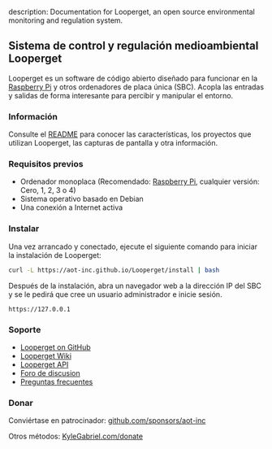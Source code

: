 description: Documentation for Looperget, an open source environmental monitoring and regulation system.

## Sistema de control y regulación medioambiental Looperget

Looperget es un software de código abierto diseñado para funcionar en la [Raspberry Pi](https://en.wikipedia.org/wiki/Raspberry_Pi) y otros ordenadores de placa única (SBC). Acopla las entradas y salidas de forma interesante para percibir y manipular el entorno.

### Información

Consulte el [README](https://github.com/aot-inc/Looperget#uses) para conocer las características, los proyectos que utilizan Looperget, las capturas de pantalla y otra información.

### Requisitos previos

*   Ordenador monoplaca (Recomendado: [Raspberry Pi](https://www.raspberrypi.org/), cualquier versión: Cero, 1, 2, 3 o 4)
*   Sistema operativo basado en Debian
*   Una conexión a Internet activa

### Instalar

Una vez arrancado y conectado, ejecute el siguiente comando para iniciar la instalación de Looperget:

```bash
curl -L https://aot-inc.github.io/Looperget/install | bash
```

Después de la instalación, abra un navegador web a la dirección IP del SBC y se le pedirá que cree un usuario administrador e inicie sesión.

```
https://127.0.0.1
```

### Soporte

*   [Looperget on GitHub](https://github.com/aot-inc/Looperget)
*   [Looperget Wiki](https://github.com/aot-inc/Looperget/wiki)
*   [Looperget API](https://aot-inc.github.io/Looperget/looperget-api.html)
*   [Foro de discusion](https://forum.radicaldiy.com)
*   [Preguntas frecuentes](https://forum.radicaldiy.com/docs?category=23&tags=looperget)

### Donar

Conviértase en patrocinador: [github.com/sponsors/aot-inc](https://github.com/sponsors/aot-inc)

Otros métodos: [KyleGabriel.com/donate](https://aot-inc.com/donate)
